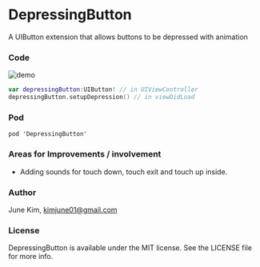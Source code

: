 DepressingButton
=================

A UIButton extension that allows buttons to be depressed with animation

### Code

![demo](http://i.imgur.com/FgE6nvE.gif)

``` swift
var depressingButton:UIButton! // in UIViewController
depressingButton.setupDepression() // in viewDidLoad
```

### Pod
``` 
pod 'DepressingButton'
```

### Areas for Improvements / involvement
* Adding sounds for touch down, touch exit and touch up inside.

### Author

June Kim, kimjune01@gmail.com

### License

DepressingButton is available under the MIT license. See the LICENSE file for more info.

